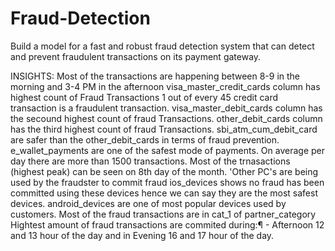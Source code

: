 # Fraud-Detection
Build a model for a fast and robust fraud detection system that can detect and prevent fraudulent transactions on its payment gateway. 

INSIGHTS:
Most of the transactions are happening between 8-9 in the morning and 3-4 PM in the afternoon
visa_master_credit_cards column has highest count of Fraud Transactions
1 out of every 45 credit card transaction is a fraudulent transaction.
visa_master_debit_cards column has the secound highest count of fraud Transactions.
other_debit_cards column has the third highest count of fraud Transactions.
sbi_atm_cum_debit_card are safer than the other_debit_cards in terms of fraud prevention.
e_wallet_payments are one of the safest mode of payments.
On average per day there are more than 1500 transactions.
Most of the trnasactions (highest peak) can be seen on 8th day of the month.
'Other PC's are being used by the fraudster to commit fraud
ios_devices shows no fraud has been committed using these devices hence we can say they are the most safest devices.
android_devices are one of most popular devices used by customers.
Most of the fraud transactions are in cat_1 of partner_category
Hightest amount of fraud transactions are commited during:¶ - Afternoon 12 and 13 hour of the day and in Evening 16 and 17 hour of the day.

